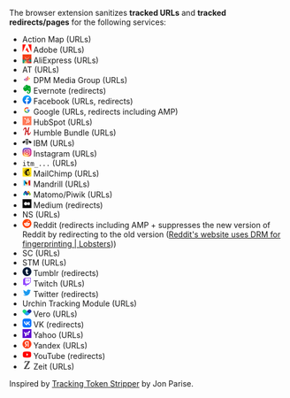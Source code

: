 The browser extension sanitizes **tracked URLs** and **tracked redirects/pages** for the following services:

* Action Map (URLs)
* ![adobe](favicons/adobe.com.png) Adobe (URLs)
* ![aliexpress](favicons/aliexpress.com.jpg) AliExpress (URLs)
* AT (URLs)
* ![dpgmediagroup](favicons/dpgmediagroup.com.png) DPM Media Group (URLs)
* ![evernote](favicons/evernote.com.png) Evernote (redirects)
* ![facebook](favicons/facebook.com.png) Facebook (URLs, redirects)
* ![google](favicons/google.com.png) Google (URLs, redirects including AMP)
* ![hubspot](favicons/hubspot.com.png) HubSpot (URLs)
* ![humblebundle](favicons/humblebundle.com.png) Humble Bundle (URLs)
* ![ibm](favicons/ibm.com.png) IBM (URLs)
* ![instagram](favicons/instagram.com.png) Instagram (URLs)
* `itm_...` (URLs)
* ![mailchimp](favicons/mailchimp.com.png) MailChimp (URLs)
* ![mandrill](favicons/mandrillapp.com.png) Mandrill (URLs)
* ![matomo](favicons/matomo.org.png) Matomo/Piwik (URLs)
* ![medium](favicons/medium.com.png) Medium (redirects)
* NS (URLs)
* ![reddit](favicons/reddit.com.png) Reddit (redirects including AMP + suppresses the new version of Reddit by redirecting to the old version ([Reddit's website uses DRM for fingerprinting | Lobsters](https://lobste.rs/s/kvkbh3/reddit_s_website_uses_drm_for)))
* SC (URLs)
* STM (URLs)
* ![tumblr](favicons/tumblr.com.png) Tumblr (redirects)
* ![twitch](favicons/twitch.tv.png) Twitch (URLs)
* ![twitter](favicons/twitter.com.png) Twitter (redirects)
* Urchin Tracking Module (URLs)
* ![vero](favicons/www.getvero.com.png) Vero (URLs)
* ![vk](favicons/vk.com.png) VK (redirects)
* ![yahoo](favicons/yahoo.com.png) Yahoo (URLs)
* ![yandex](favicons/yandex.ru.png) Yandex (URLs)
* ![youtube](favicons/youtube.com.png) YouTube (redirects)
* ![zeit](favicons/zeit.de.png) Zeit (URLs)

Inspired by [Tracking Token Stripper](https://github.com/jparise/chrome-utm-stripper) by Jon Parise.

